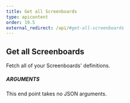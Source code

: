 ```yaml
---
title: Get all Screenboards
type: apicontent
order: 19.5
external_redirect: /api/#get-all-screenboards
---
```


## Get all Screenboards

Fetch all of your Screenboards' definitions.

##### ARGUMENTS

This end point takes no JSON arguments.

